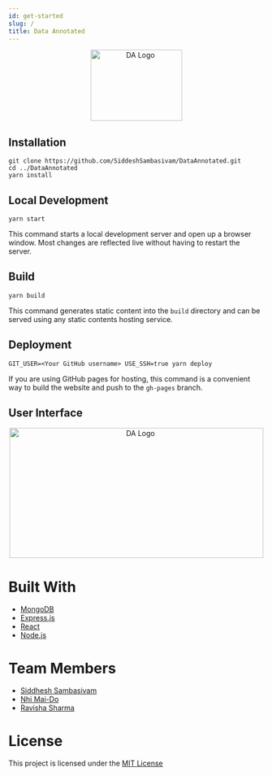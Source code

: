 ```yaml
---
id: get-started
slug: /
title: Data Annotated
---
```


<p align="center">
  <img src="/build/img/DataAnnotatedLogo.png" alt="DA Logo"  width="180" height="140" /> 
</p>

## Installation

```console
git clone https://github.com/SiddeshSambasivam/DataAnnotated.git
cd ../DataAnnotated
yarn install
```

## Local Development

```console
yarn start
```

This command starts a local development server and open up a browser window. Most changes are reflected live without having to restart the server.

## Build

```console
yarn build
```

This command generates static content into the `build` directory and can be served using any static contents hosting service.

## Deployment

```console
GIT_USER=<Your GitHub username> USE_SSH=true yarn deploy
```

If you are using GitHub pages for hosting, this command is a convenient way to build the website and push to the `gh-pages` branch.

## User Interface

<p align="center">
  <img src="/build/img/ui.png" alt="DA Logo"  width="500" height="256" /> 
</p>

# Built With 

- [MongoDB](https://www.mongodb.com)
- [Express.js](https://expressjs.com)
- [React](https://reactjs.org)
- [Node.js](https://nodejs.org/en/)

# Team Members

- [Siddhesh Sambasivam](https://github.com/SiddeshSambasivam)
- [Nhi Mai-Do](https://github.com/n-maido)
- [Ravisha Sharma](https://github.com/ravisha7feb)

# License

This project is licensed under the [MIT License](https://opensource.org/licenses/MIT) 